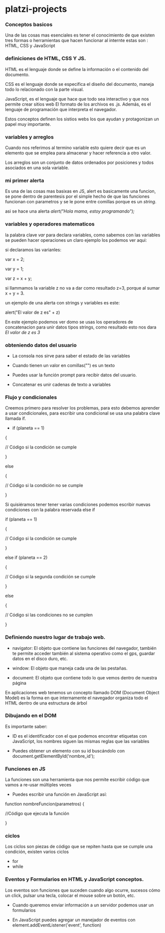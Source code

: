 # platzi-projects

### Conceptos basicos 

 Una de las cosas mas esenciales es tener el conocimiento de que existen tres formas o herramientas que hacen funcionar al internte estas son : HTML, CSS y JavaScript 

### definiciones de HTML, CSS Y JS.

 HTML es el lenguaje donde se define la información o el contenido del documento.

 CSS es el lenguaje donde se especifica el diseño del documento, maneja todo lo relacionado con la parte visual. 

 JavaScript, es el lenguaje que hace que todo sea interactivo y que nos permite crear sitios web El formato de los archivos es .js. Además, es el lenguaje de programación que interpreta el navegador.

 Estos conceptos definen los sistios webs los  que ayudan y protagonizan un papel muy importante.



### variables y arreglos 

Cuando nos referimos al termino variable esto quiere decir que es un elemento que se emplea para almacenar y hacer referencia a otro valor.

Los arreglos son un conjunto de datos ordenados por posiciones y todos asociados en una sola variable.


### mi primer alerta

Es una de las cosas mas basixas en JS, alert es basicamente una funcion, se pone dentro de parentesis por el simple hecho de que las funciones funcionan con parametros y se le pone entre comillas porque es un *string*.

asi se hace una alerta *alert("Hola mama, estoy programando");*

### variables y operadores matematicos

la palabra clave *var* para declara variables, como sabemos con las variables se pueden hacer operaciones un claro ejemplo los podemos ver aqui:

si declaramos las varianles:

var x = 2;

var y = 1;

var z = x + y;

si llammamos la variable z no va a dar como resultado z=3, porque al sumar x + y = 3.

un ejemplo de una alerta con strings y variables es este:

alert("El valor de z es" + z)

En este ejemplo podemos ver domo se usas los operadores de concatenacion para unir datos tipos strings, como resultado esto nos dara *El valor de z es 3*

### obteniendo datos del usuario 

  * La consola nos sirve para saber el estado de las variables
 

* Cuando tienen un valor en comillas("") es un texto
 

* Puedes usar la función prompt para recibir datos del usuario.
 

* Concatenar es unir cadenas de texto a variables

### Flujo y condicionales 

Creemos primero para resolver los problemas, para esto debemos aprender a usar condicionales, para escribir una condicional se usa una palabra clave llamada if.
* if (planeta == 1)

{

// Código si la condición se cumple

}

else

{

// Código si la condición no se cumple

}

Si quisiéramos tener tener varias condiciones podemos escribir nuevas condiciones con la palabra reservada else if

if (planeta == 1)

{

// Código si la condición se cumple

}

else if (planeta == 2)

{

// Código si la segunda condición se cumple

}

else

{

// Código si las condiciones no se cumplen

}


### Definiendo nuestro lugar de trabajo web.

* navigator: El objeto que contiene las funciones del navegador, también te permite acceder también al sistema operativo como el gps, guardar datos en el disco duro, etc.

 

* window: El objeto que maneja cada una de las pestañas.

 

* document: El objeto que contiene todo lo que vemos dentro de nuestra página

 

En aplicaciones web tenemos un concepto llamado DOM (Document Object Model) es la forma en que internamente el navegador organiza todo el HTML dentro de una estructura de árbol

### Dibujando en el DOM

Es importante saber: 

* ID es el identificador con el que podemos encontrar etiquetas con JavaScript, los nombres siguen las mismas reglas que las variables
 

 * Puedes obtener un elemento con su id buscándolo con document.getElementById('nombre_id');

 ### Funciones en JS


 La funciones son una herramienta que nos permite escribir código que vamos a re-usar múltiples veces

 * Puedes escribir una función en JavaScript así:

 

function nombreFuncion(parametros) {

 //Código que ejecuta la función

}

### ciclos 

Los ciclos son piezas de código que se repiten hasta que se cumple una condición, existen varios ciclos 

* for 
* while 

### Eventos y Formularios en HTML y JavaScript conceptos.

Los eventos son funciones que suceden cuando algo ocurre,  sucesos cómo un click, pulsar una tecla, colocar el mouse sobre un botón, etc.

* Cuando queremos enviar información a un servidor podemos usar un formularios

* En JavaScript puedes agregar un manejador de eventos con element.addEventListener('event', function)

